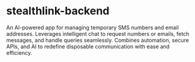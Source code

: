 # stealthlink-backend
An AI-powered app for managing temporary SMS numbers and email addresses. Leverages intelligent chat to request numbers or emails, fetch messages, and handle queries seamlessly. Combines automation, secure APIs, and AI to redefine disposable communication with ease and efficiency.
